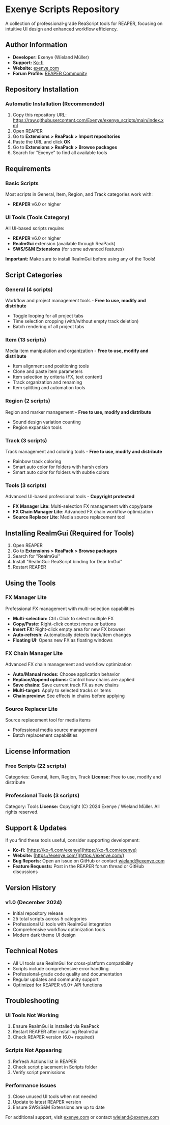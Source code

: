 # Exenye Scripts Repository

A collection of professional-grade ReaScript tools for REAPER, focusing on intuitive UI design and enhanced workflow efficiency.

## Author Information
- **Developer:** Exenye (Wieland Müller)
- **Support:** [Ko-fi](https://ko-fi.com/exenye)
- **Website:** [exenye.com](https://exenye.com/)
- **Forum Profile:** [REAPER Community](https://forum.cockos.com/member.php?u=165083)

## Repository Installation

### Automatic Installation (Recommended)
1. Copy this repository URL: https://raw.githubusercontent.com/Exenye/exenye_scripts/main/index.xml
2. Open REAPER
3. Go to **Extensions > ReaPack > Import repositories**
4. Paste the URL and click **OK**
5. Go to **Extensions > ReaPack > Browse packages**
6. Search for "Exenye" to find all available tools

## Requirements

### Basic Scripts
Most scripts in General, Item, Region, and Track categories work with:
- **REAPER** v6.0 or higher

### UI Tools (Tools Category)
All UI-based scripts require:
- **REAPER** v6.0 or higher
- **ReaImGui** extension (available through ReaPack)
- **SWS/S&M Extensions** (for some advanced features)

**Important:** Make sure to install ReaImGui before using any of the Tools!

## Script Categories

### General (4 scripts)
Workflow and project management tools - **Free to use, modify and distribute**
- Toggle looping for all project tabs
- Time selection cropping (with/without empty track deletion)
- Batch rendering of all project tabs

### Item (13 scripts)
Media item manipulation and organization - **Free to use, modify and distribute**
- Item alignment and positioning tools
- Clone and paste item parameters
- Item selection by criteria (FX, text content)
- Track organization and renaming
- Item splitting and automation tools

### Region (2 scripts)
Region and marker management - **Free to use, modify and distribute**
- Sound design variation counting
- Region expansion tools

### Track (3 scripts)
Track management and coloring tools - **Free to use, modify and distribute**
- Rainbow track coloring
- Smart auto color for folders with harsh colors
- Smart auto color for folders with subtle colors

### Tools (3 scripts)
Advanced UI-based professional tools - **Copyright protected**
- **FX Manager Lite**: Multi-selection FX management with copy/paste
- **FX Chain Manager Lite**: Advanced FX chain workflow optimization
- **Source Replacer Lite**: Media source replacement tool

## Installing ReaImGui (Required for Tools)
1. Open REAPER
2. Go to **Extensions > ReaPack > Browse packages**
3. Search for "ReaImGui"
4. Install "ReaImGui: ReaScript binding for Dear ImGui"
5. Restart REAPER

## Using the Tools

### FX Manager Lite
Professional FX management with multi-selection capabilities
- **Multi-selection:** Ctrl+Click to select multiple FX
- **Copy/Paste:** Right-click context menu or buttons
- **Insert FX:** Right-click empty area for new FX browser
- **Auto-refresh:** Automatically detects track/item changes
- **Floating UI:** Opens new FX as floating windows

### FX Chain Manager Lite
Advanced FX chain management and workflow optimization
- **Auto/Manual modes:** Choose application behavior
- **Replace/Append options:** Control how chains are applied
- **Save chains:** Save current track FX as new chains
- **Multi-target:** Apply to selected tracks or items
- **Chain preview:** See effects in chains before applying

### Source Replacer Lite
Source replacement tool for media items
- Professional media source management
- Batch replacement capabilities

## License Information

### Free Scripts (22 scripts)
Categories: General, Item, Region, Track
**License:** Free to use, modify and distribute

### Professional Tools (3 scripts)  
Category: Tools
**License:** Copyright (C) 2024 Exenye / Wieland Müller. All rights reserved.

## Support & Updates

If you find these tools useful, consider supporting development:
- **Ko-fi:** [https://ko-fi.com/exenye](https://ko-fi.com/exenye)
- **Website:** [https://exenye.com/](https://exenye.com/)
- **Bug Reports:** Open an issue on GitHub or contact wieland@exenye.com
- **Feature Requests:** Post in the REAPER forum thread or GitHub discussions

## Version History

### v1.0 (December 2024)
- Initial repository release
- 25 total scripts across 5 categories
- Professional UI tools with ReaImGui integration
- Comprehensive workflow optimization tools
- Modern dark theme UI design

## Technical Notes

- All UI tools use ReaImGui for cross-platform compatibility
- Scripts include comprehensive error handling
- Professional-grade code quality and documentation
- Regular updates and community support
- Optimized for REAPER v6.0+ API functions

## Troubleshooting

### UI Tools Not Working
1. Ensure ReaImGui is installed via ReaPack
2. Restart REAPER after installing ReaImGui
3. Check REAPER version (6.0+ required)

### Scripts Not Appearing
1. Refresh Actions list in REAPER
2. Check script placement in Scripts folder
3. Verify script permissions

### Performance Issues
1. Close unused UI tools when not needed
2. Update to latest REAPER version
3. Ensure SWS/S&M Extensions are up to date

For additional support, visit [exenye.com](https://exenye.com/) or contact wieland@exenye.com
